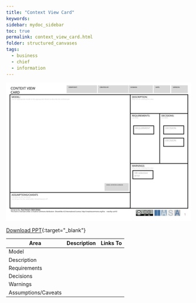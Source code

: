 ```yaml
---
title: "Context View Card"
keywords: 
sidebar: mydoc_sidebar
toc: true
permalink: context_view_card.html
folder: structured_canvases
tags: 
  - business
  - chief
  - information
---
```


![image001](media/context_view_card001.svg)

[Download PPT](media/ppt/context_view_card.ppt){:target="_blank"}

| Area | Description | Links To |
| --- | --- | --- |
| Model |   |   |
| Description |   |   |
| Requirements |   |   |
| Decisions |   |   |
| Warnings |   |   |
| Assumptions/Caveats |   |   |